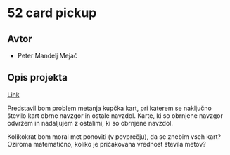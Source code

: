 # 52 card pickup

## Avtor
* Peter Mandelj Mejač

## Opis projekta
[Link](https://datagenetics.com/blog/september52021/index.html)

Predstavil bom problem metanja kupčka kart, pri katerem se naključno število kart obrne navzgor in ostale navzdol. 
Karte, ki so obrnjene navzgor odvržem in nadaljujem z ostalimi, ki so obrnjene navzdol. 

Kolikokrat bom moral met ponoviti (v povprečju), da se znebim vseh kart? Oziroma matematično, koliko je pričakovana vrednost števila metov?
